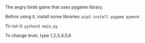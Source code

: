 The angry birds game that uses pygame library.

Before using it, install some libraries: `pip3 install pygame pymunk`

To run it: `python3 main.py`

To change level, type 1,2,3,4,5,6
